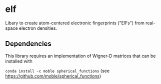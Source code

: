 # elf
Libary to create atom-centered electronic fingerprints ("ElFs") from real-space electron densities.

## Dependencies
This library requires an implementation of Wigner-D matrices that can be installed with

`conda install -c moble spherical_functions`
(see https://github.com/moble/spherical_functions)

